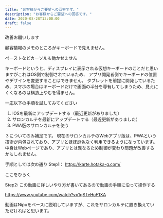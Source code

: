 ```yaml
---
title: "お客様からご要望への回答です。"
description: "お客様からご要望への回答です。"
date: 2020-08-28T13:00:00
draft: false
---
```



改善お願いします

顧客情報のメモのところがキーボードで見えません。

ペーストなどカーソルも動かせません

キーボードというと、ディスプレイに表示される仮想キーボードのことだと思いますがこれはOS側で制御されているため、
アプリ開発者側でキーボードの位置やデザインを変更することはできません。
タブレットを前提に開発しているため、スマホの場合はキーボードだけで画面の半分を専有してしまうため、見えにくくなるのは構造上やむを得ません。
 
一応以下の手順を試してみてください
 
1. IOSを最新にアップデートする（最近更新がありました）
2. サロンカルテを最新にアップデートする（最近更新がありました）
3. PWA版のサロンカルテを使う


 
３についてのみ補足です。
現在のサロンカルテのWebアプリ版は、PWAという技術が内包されており、アプリとほぼ遜色なく利用できるようになっています。
中身はWebページであり、アプリとは異なるため制御が変わり問題が改善するかもしれません。
 
手順としては次の通り
Step1：
https://karte.hotaka-g.com/
 
ここをひらく
 
Step2:
この動画に詳しいやり方が書いてあるので動画の手順に沿って操作する  

https://www.youtube.com/watch?v=1qSTeHoF1XA  

動画はNipoをベースに説明していますが、これをサロンカルテに置き換えていただければと思います。